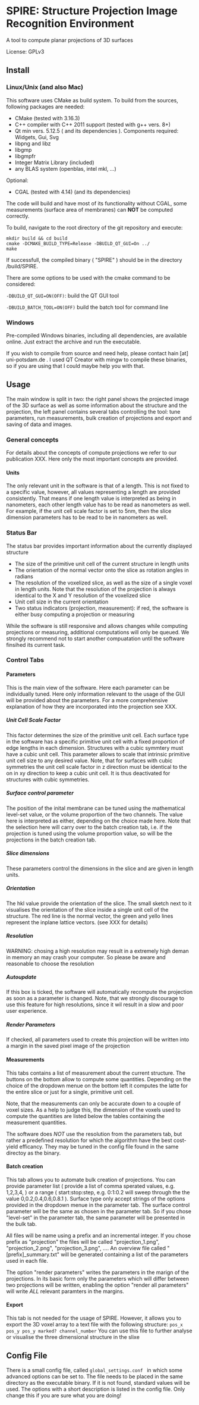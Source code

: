 # SPIRE: Structure Projection Image Recognition Environment

A tool to compute planar projections of 3D surfaces

License: GPLv3

## Install

### Linux/Unix (and also Mac)

This software uses CMake as build system. To build from the sources, following packages are needed:

- CMake (tested with 3.16.3)
- C++ compiler with C++ 2011 support (tested with g++ vers. 8+)
- Qt min vers. 5.12.5 ( and its dependencies ). Components required: Widgets, Gui, Svg
- libpng and libz
- libgmp
- libgmpfr
- Integer Matrix Library (included)
- any BLAS system (openblas, intel mkl, ...)

Optional:

- CGAL (tested with 4.14) (and its dependencies)

The code will build and have most of its functionality without CGAL, some measurements (surface area of membranes) can **NOT** be computed correctly.

To build, navigate to the root directory of the git repository and execute:

```
mkdir build && cd build
cmake -DCMAKE_BUILD_TYPE=Release -DBUILD_QT_GUI=On ../
make
```

If successfull, the compiled binary ( "SPIRE" ) should be in the directory <sources>/build/SPIRE.

There are some options to be used with the cmake command to be considered:

```-DBUILD_QT_GUI=ON(OFF)```: build the QT GUI tool

```-DBUILD_BATCH_TOOL=ON(OFF)``` build the batch tool for command line




### Windows


Pre-compiled Windows binaries, including all dependencies, are available online. Just extract the archive and run the executable.

If you wish to compile from source and need help, please contact hain [at] uni-potsdam.de . I used QT Creator with mingw to compile these binaries, so if you are using that I could maybe help you with that.



## Usage

The main window is split in two: the right panel shows the projected
image of the 3D surface as well as some information about the
structure and the projection, the left panel contains several tabs
controlling the tool: tune parameters, run measurements, bulk creation
of projections and export and saving of data and images.

### General concepts

For details about the concepts of compute projections we refer to our
publication XXX. Here only the most important concepts are provided.

#### Units

The only relevant unit in the software is that of a length. This is
not fixed to a specific value, however, all values representing a
length are provided consistently. That means if one length value is
interpreted as being in nanometers, each other length value has to be
read as nanometers as well. For example, if the unit cell scale factor
is set to 5nm, then the slice dimension parameters has to be read to
be in nanometers as well.

### Status Bar

The status bar provides important information about the currently
displayed structure
- The size of the primitive unit cell of the current structure in length units
- The orientation of the normal vector onto the slice as rotation angles in radians
- The resolution of the voxelized slice, as well as the size of a single voxel in length units. Note that the resolution of the projection is always identical to the X and Y resolution of the voxelized slice
- Unit cell size in the current orientation
- Two status indicators (projection, measurement): if red, the software is either busy computing a projection or measuring

While the software is still responsive and allows changes while
computing projections or measuring, additional computations will only
be queued. We strongly recommend not to start another compuatation
until the software finsihed its current task.

### Control Tabs

#### Parameters

This is the main view of the software. Here each parameter can be
individually tuned. Here only information relevant to the usage of the
GUI will be provided about the parameters. For a more comprehensive
explanation of how they are incorporated into the projection see XXX.

##### Unit Cell Scale Factor

This factor determines the size of the primitive unit cell. Each
surface type in the software has a specific primitive unit cell with a
fixed proportion of edge lengths in each dimension. Structures with a
cubic symmtery must have a cubic unit cell. This parameter allows to
scale that intrinsic primitive unit cell size to any desired
value. Note, that for surfaces with cubic symmetries the unit cell
scale factor in z direction must be identical to the on in xy
direction to keep a cubic unit cell. It is thus deactivated for
structures with cubic symmetries.

##### Surface control parameter

The position of the inital membrane can be tuned using the
mathematical level-set value, or the volume proportion of the two
channels. The value here is interpreted as either, depending on the
choice made here. Note that the selection here will carry over to the
batch creation tab, i.e. if the projection is tuned using the volume
proportion value, so will be the projections in the batch creation
tab.


##### Slice dimensions

These parameters control the dimensions in the slice and are given in
length units.

##### Orientation

The hkl value provide the orientation of the slice. The small sketch
next to it visualises the orientation of the slice inside a single
unit cell of the structure. The red line is the normal vector, the
green and yello lines represent the inplane lattice vectors. (see XXX
for details)

##### Resolution

WARNING: chosing a high resolution may result in a extremely high
deman in memory an may crash your computer. So please be aware and
reasonable to choose the resolution


##### Autoupdate

If this box is ticked, the software will automatically recompute the
projection as soon as a parameter is changed. Note, that we strongly
discourage to use this feature for high resolutions, since it wil
result in a slow and poor user experience.

##### Render Parameters

If checked, all parameters used to create this projection will be
written into a margin in the saved pixel image of the projection

#### Measurements

This tabs contains a list of measurement about the current
structure. The buttons on the bottom allow to compute some
quantities. Depending on the choice of the dropdown menue on the
bottom left it computes the latte for the entire slice or just for a
single, primitive unit cell.

Note, that the measurements can only be accurate down to a couple of
voxel sizes. As a help to judge this, the dimension of the voxels used
to compute the quantities are listed below the tables containing the
measurement quantities.

The software does *NOT* use the resolution from the parameters tab,
but rather a predefined resolution for which the algorithm have the
best cost-yield efficancy. They may be tuned in the config file found
in the same directoy as the binary.

#### Batch creation

This tab allows you to automate bulk creation of projections. You can
provide parameter list ( provide a list of comma sperated values,
e.g. 1,2,3,4, ) or a range ( start:stop:step, e.g. 0:1:0.2 will sweep
through the the value 0,0.2,0.4,0.6,0.8.1 ). Surface type only accept
strings of the options provided in the dropdown menue in the parameter
tab. The surface control parameter will be the same as chosen in the
parameter tab. So if you chose "level-set" in the parameter tab, the
same parameter will be presented in the bulk tab.

All files will be name using a prefix and an incremental integer. If
you chose prefix as "projection" the files will be called
"projection_1.png", "projection_2.png", "projection_3.png", .... An
overview file called "[prefix]_summary.txt" will be generated
containing a list of the parameters used in each file.

The option "render parameters" writes the parameters in the marign of
the projections. In its basic form only the parameters which will
differ between two projections will be written, enabling the option
"render all parameters" will write *ALL* relevant paramters in the
margins.

#### Export

This tab is not needed for the usage of SPIRE. However, it allows you
to export the 3D voxel array to a text file with the following
structure: ```pos_x pos_y pos_y marked? channel_number``` You can use
this file to further analyse or visualise the three dimensional
structure in the slixe

## Config File

There is a small config file, called ```global_settings.conf ``` in
which some advanced options can be set to. The file needs to be placed
in the same directory as the executable binary. If it is not found,
standard values will be used. The options with a short description is
listed in the config file. Only change this if you are sure what you
are doing!
